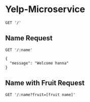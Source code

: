 # Yelp-Microservice

```
GET '/'
```

## Name Request
```
GET '/:name'
```

```
{
  "message": "Welcome hanna"
}
```

## Name with Fruit Request

```
GET '/:name?fruit=[fruit name]'
```
